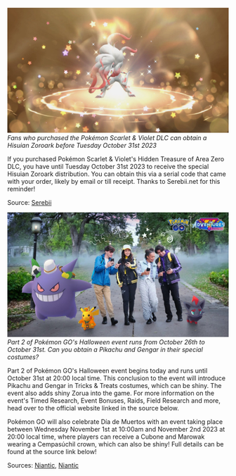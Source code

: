 

[![Fans who purchased the Pokémon Scarlet & Violet DLC can obtain a Hisuian Zoroark before Tuesday October 31st 2023](/web/images/fans-who-purchased-the-pokemon-scarlet-violet-dlc-can-obtain-a-hisuian-zoroark-before-tuesday-octobe.jpeg)](/web/images/fans-who-purchased-the-pokemon-scarlet-violet-dlc-can-obtain-a-hisuian-zoroark-before-tuesday-octobe.jpeg)*Fans who purchased the Pokémon Scarlet & Violet DLC can obtain a Hisuian Zoroark before Tuesday October 31st 2023*



If you purchased Pokémon Scarlet & Violet's Hidden Treasure of Area Zero DLC, you have until Tuesday October 31st 2023 to receive the special Hisuian Zoroark distribution. You can obtain this via a serial code that came with your order, likely by email or till receipt. Thanks to Serebii.net for this reminder!

Source: [Serebii](https://twitter.com/SerebiiNet/status/1714250152771191071)



[![Part 2 of Pokémon GO's Halloween event runs from October 26th to October 31st. Can you obtain a Pikachu and Gengar in their special costumes?](/web/images/part-2-of-pokemon-gos-halloween-event-runs-from-october-26th-to-october-31st-can-you-obtain-a-pikach.jpeg)](/web/images/part-2-of-pokemon-gos-halloween-event-runs-from-october-26th-to-october-31st-can-you-obtain-a-pikach.jpeg)*Part 2 of Pokémon GO's Halloween event runs from October 26th to October 31st. Can you obtain a Pikachu and Gengar in their special costumes?*



Part 2 of Pokémon GO's Halloween event begins today and runs until October 31st at 20:00 local time. This conclusion to the event will introduce Pikachu and Gengar in Tricks & Treats costumes, which can be shiny. The event also adds shiny Zorua into the game. For more information on the event's Timed Research, Event Bonuses, Raids, Field Research and more, head over to the official website linked in the source below.

Pokémon GO will also celebrate Día de Muertos with an event taking place between Wednesday November 1st at 10:00am and November 2nd 2023 at 20:00 local time, where players can receive a Cubone and Marowak wearing a Cempasúchil crown, which can also be shiny! Full details can be found at the source link below!

Sources: [Niantic](https://pokemongolive.com/en/post/halloween-part-2-2023/), [Niantic](https://pokemongolive.com/en/post/dia-de-muertos-2023/)